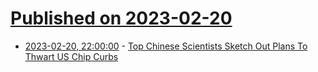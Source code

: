 # [Published on 2023-02-20](index.md)

* [2023-02-20, 22:00:00](https://news.slashdot.org/story/23/02/20/175245/top-chinese-scientists-sketch-out-plans-to-thwart-us-chip-curbs?utm_source=rss1.0mainlinkanon&utm_medium=feed) - [Top Chinese Scientists Sketch Out Plans To Thwart US Chip Curbs](https://news.slashdot.org/story/23/02/20/175245/top-chinese-scientists-sketch-out-plans-to-thwart-us-chip-curbs?utm_source=rss1.0mainlinkanon&utm_medium=feed)
